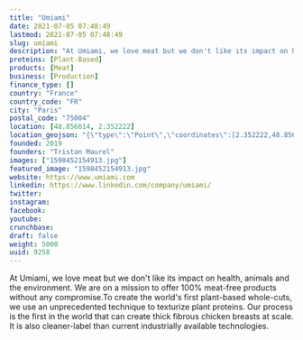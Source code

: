 ```yaml
---
title: "Umiami"
date: 2021-07-05 07:48:49
lastmod: 2021-07-05 07:48:49
slug: umiami
description: "At Umiami, we love meat but we don't like its impact on health, animals and the environment. We are on a mission to offer 100% meat-free products without any compromise.To create the world's first plant-based whole-cuts, we use an unprecedented technique to texturize plant proteins. Our process is the first in the world that can create thick fibrous chicken breasts at scale. It is also cleaner-label than current industrially available technologies."
proteins: [Plant-Based]
products: [Meat]
business: [Production]
finance_type: []
country: "France"
country_code: "FR"
city: "Paris"
postal_code: "75004"
location: [48.856614, 2.352222]
location_geojson: "{\"type\":\"Point\",\"coordinates\":[2.352222,48.856614]}"
founded: 2019
founders: "Tristan Maurel"
images: ["1598452154913.jpg"]
featured_image: "1598452154913.jpg"
website: https://www.umiami.com
linkedin: https://www.linkedin.com/company/umiami/
twitter: 
instagram: 
facebook: 
youtube: 
crunchbase: 
draft: false
weight: 5000
uuid: 9258
---
```

At Umiami, we love meat but we don't like its impact on health, animals and the environment. We are on a mission to offer 100% meat-free products without any compromise.To create the world's first plant-based whole-cuts, we use an unprecedented technique to texturize plant proteins. Our process is the first in the world that can create thick fibrous chicken breasts at scale. It is also cleaner-label than current industrially available technologies.
